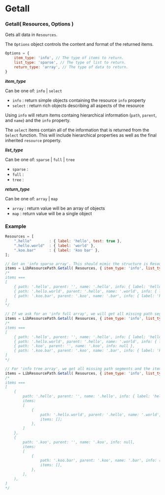 
# Getall

### Getall( Resources, Options )

Gets all data in `Resources`.

The `Options` object controls the content and format of the returned items.

```js
Options = {
	item_type: 'info', // The type of items to return.
	list_type: 'sparse', // The type of list to return.
	return_type: 'array', // The type of data to return.
}
```

***item_type***

Can be one of: `info` | `select`

- `info`   : return simple objects containing the resource `info` property
- `select` : return rich objects describing all aspects of the resource

Using `info` will return items containg hierarchical information (`path`, `parent`, and `name`) and the `info` property.

The `select` items contain all of the information that is returned from the `Select` function.
This will include hierarchical properties as well as the final inherited `resource` property.


***list_type***

Can be one of: `sparse` | `full` | `tree`

- `sparse` :
- `full`   :
- `tree`   :


***return_type***

Can be one of: `array` | `map`

- `array`  : return value will be an array of objects
- `map`    : return value will be a single object


### Example
```js
Resources = [
	".hello"        : { label: 'hello', test: true },
	".hello.world"  : { label: 'world' },
	".koo.bar"      : { label: 'koo bar' },
];

// Get an 'info sparse array'. This should mimic the structure is Resources closely.
items = LibResourcePath.Getall( Resources, { item_type: 'info', list_type: 'sparse', return_type: 'array'} );
/*
items ===
[
	{ path: '.hello', parent: '', name: '.hello', info: { label: 'hello', test: true } },
	{ path: '.hello.world', parent: '.hello', name: '.world', info: { label: 'world' } },
	{ path: '.koo.bar', parent: '.koo', name: '.bar', info: { label: 'koo bar' } },
]
*/

// If we ask for an 'info full array', we will get all missing path segments (.koo) as well.
items = LibResourcePath.Getall( Resources, { item_type: 'info', list_type: 'full', return_type: 'array'} );
/*
items ===
[
	{ path: '.hello', parent: '', name: '.hello', info: { label: 'hello', test: true } },
	{ path: '.hello.world', parent: '.hello', name: '.world', info: { label: 'world' } },
	{ path: '.koo', parent: '', name: '.koo', info: null },
	{ path: '.koo.bar', parent: '.koo', name: '.bar', info: { label: 'koo bar' } },
]
*/

// For 'info tree array', we get all missing path segments and the items are stored in embedded arrays.
items = LibResourcePath.Getall( Resources, { item_type: 'info', list_type: 'tree', return_type: 'array'} );
/*
items ===
[
	{
		path: '.hello', parent: '', name: '.hello', info: { label: 'hello', test: true },
		items:
		[
			{
				path: '.hello.world', parent: '.hello', name: '.world', info: { label: 'world' },
				items: [];
			},
		]
	},
	{
		path: '.koo', parent: '', name: '.koo', info: null,
		items: 
		[
			{
				path: '.koo.bar', parent: '.koo', name: '.bar', info: { label: 'koo bar' },
				items: [],
			},
		],
	),
]
*/
```

